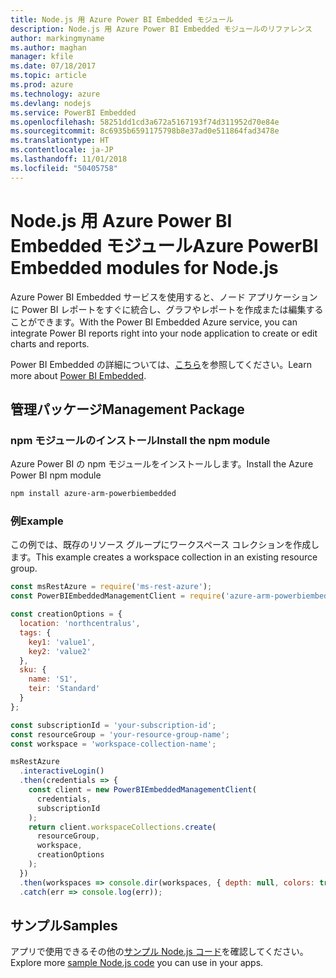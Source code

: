 ```yaml
---
title: Node.js 用 Azure Power BI Embedded モジュール
description: Node.js 用 Azure Power BI Embedded モジュールのリファレンス
author: markingmyname
ms.author: maghan
manager: kfile
ms.date: 07/18/2017
ms.topic: article
ms.prod: azure
ms.technology: azure
ms.devlang: nodejs
ms.service: PowerBI Embedded
ms.openlocfilehash: 58251dd1cd3a672a5167193f74d311952d70e84e
ms.sourcegitcommit: 8c6935b6591175798b8e37ad0e511864fad3478e
ms.translationtype: HT
ms.contentlocale: ja-JP
ms.lasthandoff: 11/01/2018
ms.locfileid: "50405758"
---
```

# <a name="azure-powerbi-embedded-modules-for-nodejs"></a><span data-ttu-id="33eab-103">Node.js 用 Azure Power BI Embedded モジュール</span><span class="sxs-lookup"><span data-stu-id="33eab-103">Azure PowerBI Embedded modules for Node.js</span></span>

<span data-ttu-id="33eab-104">Azure Power BI Embedded サービスを使用すると、ノード アプリケーションに Power BI レポートをすぐに統合し、グラフやレポートを作成または編集することができます。</span><span class="sxs-lookup"><span data-stu-id="33eab-104">With the Power BI Embedded Azure service, you can integrate Power BI reports right into your node application to create or edit charts and reports.</span></span>

<span data-ttu-id="33eab-105">Power BI Embedded の詳細については、[こちら](https://powerbi.microsoft.com/documentation/powerbi-developer-embedding/)を参照してください。</span><span class="sxs-lookup"><span data-stu-id="33eab-105">Learn more about [Power BI Embedded](https://powerbi.microsoft.com/documentation/powerbi-developer-embedding/).</span></span>

## <a name="management-package"></a><span data-ttu-id="33eab-106">管理パッケージ</span><span class="sxs-lookup"><span data-stu-id="33eab-106">Management Package</span></span>

### <a name="install-the-npm-module"></a><span data-ttu-id="33eab-107">npm モジュールのインストール</span><span class="sxs-lookup"><span data-stu-id="33eab-107">Install the npm module</span></span>

<span data-ttu-id="33eab-108">Azure Power BI の npm モジュールをインストールします。</span><span class="sxs-lookup"><span data-stu-id="33eab-108">Install the Azure Power BI npm module</span></span>

```bash
npm install azure-arm-powerbiembedded
```

### <a name="example"></a><span data-ttu-id="33eab-109">例</span><span class="sxs-lookup"><span data-stu-id="33eab-109">Example</span></span>

<span data-ttu-id="33eab-110">この例では、既存のリソース グループにワークスペース コレクションを作成します。</span><span class="sxs-lookup"><span data-stu-id="33eab-110">This example creates a workspace collection in an existing resource group.</span></span>

```javascript
const msRestAzure = require('ms-rest-azure');
const PowerBIEmbeddedManagementClient = require('azure-arm-powerbiembedded');

const creationOptions = {
  location: 'northcentralus',
  tags: {
    key1: 'value1',
    key2: 'value2'
  },
  sku: {
    name: 'S1',
    teir: 'Standard'
  }
};

const subscriptionId = 'your-subscription-id';
const resourceGroup = 'your-resource-group-name';
const workspace = 'workspace-collection-name';

msRestAzure
  .interactiveLogin()
  .then(credentials => {
    const client = new PowerBIEmbeddedManagementClient(
      credentials,
      subscriptionId
    );
    return client.workspaceCollections.create(
      resourceGroup,
      workspace,
      creationOptions
    );
  })
  .then(workspaces => console.dir(workspaces, { depth: null, colors: true }))
  .catch(err => console.log(err));
```

## <a name="samples"></a><span data-ttu-id="33eab-111">サンプル</span><span class="sxs-lookup"><span data-stu-id="33eab-111">Samples</span></span>

<span data-ttu-id="33eab-112">アプリで使用できるその他の[サンプル Node.js コード](https://azure.microsoft.com/resources/samples/?platform=nodejs)を確認してください。</span><span class="sxs-lookup"><span data-stu-id="33eab-112">Explore more [sample Node.js code](https://azure.microsoft.com/resources/samples/?platform=nodejs) you can use in your apps.</span></span>
